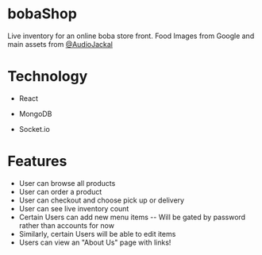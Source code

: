 # bobaShop
Live inventory for an online boba store front. 
Food Images from Google and main assets from [@AudioJackal](https://www.instagram.com/audiojackal/)

# Technology
- React

- MongoDB

- Socket.io

# Features
- User can browse all products
- User can order a product
- User can checkout and choose pick up or delivery
- User can see live inventory count 
- Certain Users can add new menu items
-- Will be gated by password rather than accounts for now
- Similarly, certain Users will be able to edit items
- Users can view an "About Us" page with links! 
